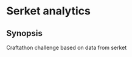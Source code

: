 Serket analytics
=======================

## Synopsis

Craftathon challenge based on data from serket
